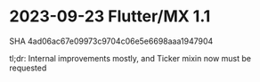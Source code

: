 # 2023-09-23 Flutter/MX 1.1

SHA 4ad06ac67e09973c9704c06e5e6698aaa1947904

tl;dr: Internal improvements mostly, and Ticker mixin now must be requested
